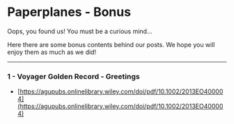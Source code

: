 # Paperplanes - Bonus

Oops, you found us! You must be a curious mind...

Here there are some bonus contents behind our posts. We hope you will enjoy them as much as we did!

---
### 1 - Voyager Golden Record - Greetings

* [https://agupubs.onlinelibrary.wiley.com/doi/pdf/10.1002/2013EO400004](https://agupubs.onlinelibrary.wiley.com/doi/pdf/10.1002/2013EO400004)
